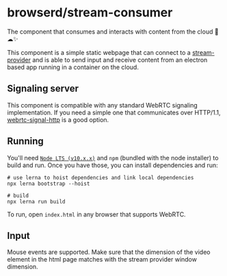 # browserd/stream-consumer

The component that consumes and interacts with content from the cloud 🤕☁✨

This component is a simple static webpage that can connect to a [stream-provider](../stream-provider) and is able to send input and receive content from an electron based app running in a container on the cloud.

## Signaling server

This component is compatible with any standard WebRTC signaling implementation. If you need a simple one that communicates over HTTP/1.1, [webrtc-signal-http](https://github.com/bengreenier/webrtc-signal-http) is a good option.

## Running

You'll need [`Node LTS (v10.x.x)`](https://nodejs.org/en/) and `npm` (bundled with the node installer) to build and run. Once you have those, you can install dependencies and run:

```
# use lerna to hoist dependencies and link local dependencies
npx lerna bootstrap --hoist

# build
npx lerna run build
```
To run, open `index.html` in any browser that supports WebRTC.

## Input

Mouse events are supported. Make sure that the dimension of the video element in the html page matches with the stream provider window dimension.
